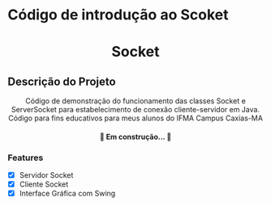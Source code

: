 # Código de introdução ao Scoket
<h1 align="center">Socket</h1>

## Descrição do Projeto
<p align="center">
Código de demonstração do  funcionamento das classes Socket e ServerSocket para estabelecimento de conexão cliente-servidor em Java.
Código para fins educativos para meus alunos do IFMA Campus Caxias-MA
</p>

<h4 align="center"> 
	🚧  Em construção...  🚧
</h4>

### Features

- [x] Servidor Socket
- [x] Cliente Socket
- [x] Interface Gráfica com Swing
